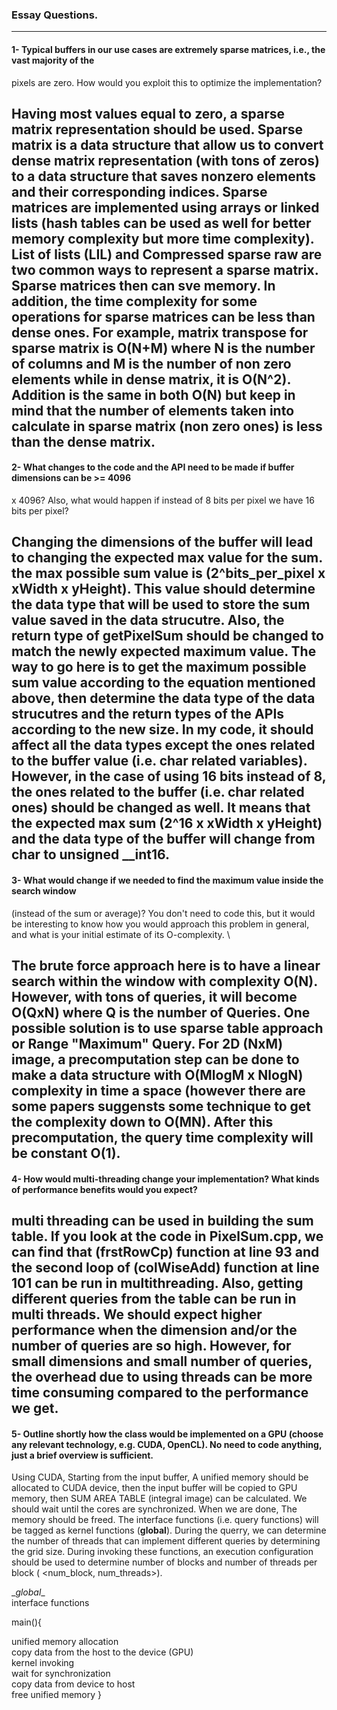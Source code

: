 ### Essay Questions.

---

#### 1- Typical buffers in our use cases are extremely sparse matrices, i.e., the vast majority of the
pixels are zero. How would you exploit this to optimize the implementation? 

Having most values equal to zero, a sparse matrix representation should be used.
Sparse matrix is a data structure that allow us to convert dense matrix representation (with tons of zeros)
to a data structure that saves nonzero elements and their corresponding indices.
Sparse matrices are implemented using arrays or linked lists
(hash tables can be used as well for better memory complexity but more time complexity). List of lists (LIL)
and Compressed sparse raw are two common ways to represent a sparse matrix. Sparse matrices then
can sve memory. In addition, the time complexity for some operations for sparse matrices
can be less than dense ones. For example, matrix transpose for sparse matrix is O(N+M) where N is the
number of columns and M is the number of non zero elements while in dense matrix, it is O(N^2).
Addition is the same in both O(N) but keep in mind that the number of elements taken into 
calculate in sparse matrix (non zero ones) is less than the dense matrix.
---
#### 2- What changes to the code and the API need to be made if buffer dimensions can be >= 4096
x 4096? Also, what would happen if instead of 8 bits per pixel we have 16 bits per pixel?

Changing the dimensions of the buffer will lead to changing the expected max value for the sum. the max possible sum value is (2^bits_per_pixel x xWidth x yHeight).
This value should determine the data type that will be used to store the sum value saved in the data strucutre. Also, the return type of getPixelSum should be changed to match
the newly expected maximum value. The way to go here is to get the maximum possible sum value according to the equation mentioned above, then
determine the data type of the data strucutres and the return types of the APIs according to the new size. In my code, it should affect all the data types except the ones related to the buffer value (i.e. 
char related variables).
However, in the case of using 16 bits instead of 8, the ones related to the buffer (i.e. char related ones) should be changed as well. It means that the expected max sum (2^16 x xWidth x yHeight)
and the data type of the buffer will change from char to unsigned __int16.
---
#### 3- What would change if we needed to find the maximum value inside the search window
(instead of the sum or average)? You don't need to code this, but it would be interesting to know
how you would approach this problem in general, and what is your initial estimate of its
O-complexity. \

The brute force approach here is to have a linear search within the window with complexity O(N). However, with tons of
queries, it will become O(QxN) where Q is the number of Queries. One possible solution is to use sparse table approach or Range "Maximum" Query. For 2D (NxM) image, a precomputation step can be done
to make a data structure with O(MlogM x NlogN) complexity in time a space (however there are some papers suggensts some technique to get the complexity down to O(MN).
After this precomputation, the query time complexity will be constant O(1).
---
#### 4- How would multi-threading change your implementation? What kinds of performance benefits would you expect? 

multi threading can be used in building the sum table. If you look at the code in PixelSum.cpp, we can find that (frstRowCp) function at line 93 and the second loop of (colWiseAdd) function at line 101 can
be run in multithreading. Also, getting different queries from the table can be run in multi threads. We should expect higher performance
when the dimension and/or the number of queries are so high. However, for small dimensions and small number of queries, the overhead due to using threads 
can be more time consuming compared to the performance we get.
---
#### 5- Outline shortly how the class would be implemented on a GPU (choose any relevant technology, e.g. CUDA, OpenCL). No need to code anything, just a brief overview is sufficient. 

Using CUDA, Starting from the input buffer, A unified memory should be allocated to CUDA device, then the input buffer will be copied to GPU memory, then SUM AREA TABLE (integral image) can be
calculated. We should wait until the cores are synchronized. When we are done, The memory should be freed. The interface functions (i.e. query functions) will be tagged as kernel functions (__global__). During the querry, we can
determine the number of threads that can implement different queries by determining the grid size. During invoking these functions, an execution configuration should be used
to determine number of blocks and number of threads per block ( <num_block, num_threads>).

\__global__ \
interface functions

main(){

unified memory allocation \
copy data from the host to the device (GPU) \
kernel invoking \
wait for synchronization \
copy data from device to host \
free unified memory
}

